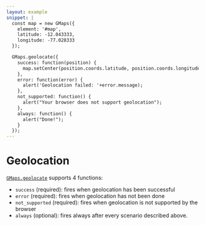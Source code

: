 ```yaml
---
layout: example
snippet: |
  const map = new GMaps({
    element: '#map',
    latitude: -12.043333,
    longitude: -77.028333
  });

  GMaps.geolocate({
    success: function(position) {
      map.setCenter(position.coords.latitude, position.coords.longitude);
    },
    error: function(error) {
      alert('Geolocation failed: '+error.message);
    },
    not_supported: function() {
      alert("Your browser does not support geolocation");
    },
    always: function() {
      alert("Done!");
    }
  });
---
```

# Geolocation

[`GMaps.geolocate`](/docs/module-Utils.html#.geolocate) supports 4 functions:
- `success` (required): fires when geolocation has been successful
- `error` (required): fires when geolocation has not been done
- `not_supported` (required): fires when geolocation is not supported by the browser
- `always` (optional): fires always after every scenario described above.